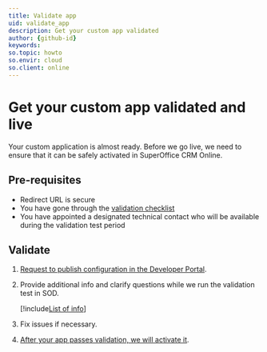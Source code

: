 ```yaml
---
title: Validate app
uid: validate_app
description: Get your custom app validated
author: {github-id}
keywords:
so.topic: howto
so.envir: cloud
so.client: online
---
```


# Get your custom app validated and live

Your custom application is almost ready. Before we go live, we need to ensure that it can be safely activated in SuperOffice CRM Online.

## Pre-requisites

* Redirect URL is secure
* You have gone through the [validation checklist][1]
* You have appointed a designated technical contact who will be available during the validation test period

## Validate

1. [Request to publish configuration in the Developer Portal][3].
2. Provide additional info and clarify questions while we run the validation test in SOD.

    [!include[List of info](../includes/list-of-test-period-info.md)]

3. Fix issues if necessary.
4. [After your app passes validation, we will activate it][2].

<!-- Referenced links -->
[1]: checklist.md
[2]: activate-custom-app.md
[3]: ../../developer-portal/howto/request-to-publish.md
